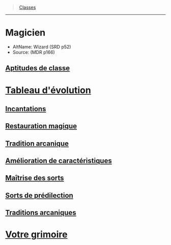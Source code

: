 ﻿---
!ClassItem
Id: wizard_hd.md#magicien
RootId: wizard_hd.md
ParentLink: classes_hd.md
Name: Magicien
ParentName: Classes
NameLevel: 1
AltName: Wizard (SRD p52)
Source: (MDR p166)
---
>  [Classes](hd_classes.md)

---


# Magicien

- AltName: Wizard (SRD p52)
- Source: (MDR p166)



## [Aptitudes de classe](hd_wizard_aptitudes_de_classe.md)



# [Tableau d'évolution](hd_wizard_tableau_devolution.md)



## [Incantations](hd_wizard_incantations.md)



## [Restauration magique](hd_wizard_restauration_magique.md)



## [Tradition arcanique](hd_wizard_tradition_arcanique.md)



## [Amélioration de caractéristiques](hd_wizard_amelioration_de_caracteristiques.md)



## [Maîtrise des sorts](hd_wizard_maitrise_des_sorts.md)



## [Sorts de prédilection](hd_wizard_sorts_de_predilection.md)



## [Traditions arcaniques](hd_wizard_traditions_arcaniques.md)



# [Votre grimoire](hd_wizard_votre_grimoire.md)

